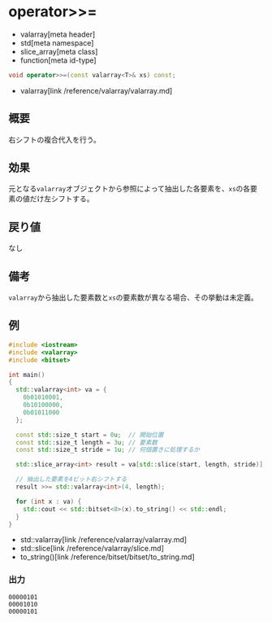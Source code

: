 # operator>>=
* valarray[meta header]
* std[meta namespace]
* slice_array[meta class]
* function[meta id-type]

```cpp
void operator>>=(const valarray<T>& xs) const;
```
* valarray[link /reference/valarray/valarray.md]

## 概要
右シフトの複合代入を行う。


## 効果
元となる`valarray`オブジェクトから参照によって抽出した各要素を、`xs`の各要素の値だけ左シフトする。


## 戻り値
なし


## 備考
`valarray`から抽出した要素数と`xs`の要素数が異なる場合、その挙動は未定義。


## 例
```cpp example
#include <iostream>
#include <valarray>
#include <bitset>

int main()
{
  std::valarray<int> va = {
    0b01010001,
    0b10100000,
    0b01011000
  };

  const std::size_t start = 0u;  // 開始位置
  const std::size_t length = 3u; // 要素数
  const std::size_t stride = 1u; // 何個置きに処理するか

  std::slice_array<int> result = va[std::slice(start, length, stride)];

  // 抽出した要素を4ビット右シフトする
  result >>= std::valarray<int>(4, length);

  for (int x : va) {
    std::cout << std::bitset<8>(x).to_string() << std::endl;
  }
}
```
* std::valarray[link /reference/valarray/valarray.md]
* std::slice[link /reference/valarray/slice.md]
* to_string()[link /reference/bitset/bitset/to_string.md]

### 出力
```
00000101
00001010
00000101
```


